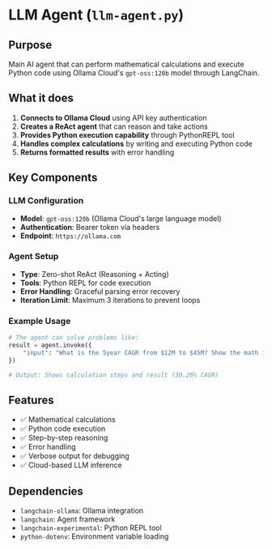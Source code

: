 # LLM Agent (`llm-agent.py`)

## Purpose
Main AI agent that can perform mathematical calculations and execute Python code using Ollama Cloud's `gpt-oss:120b` model through LangChain.

## What it does
1. **Connects to Ollama Cloud** using API key authentication
2. **Creates a ReAct agent** that can reason and take actions
3. **Provides Python execution capability** through PythonREPL tool
4. **Handles complex calculations** by writing and executing Python code
5. **Returns formatted results** with error handling

## Key Components

### LLM Configuration
- **Model**: `gpt-oss:120b` (Ollama Cloud's large language model)
- **Authentication**: Bearer token via headers
- **Endpoint**: `https://ollama.com`

### Agent Setup
- **Type**: Zero-shot ReAct (Reasoning + Acting)
- **Tools**: Python REPL for code execution
- **Error Handling**: Graceful parsing error recovery
- **Iteration Limit**: Maximum 3 iterations to prevent loops

### Example Usage
```python
# The agent can solve problems like:
result = agent.invoke({
    "input": "What is the 5year CAGR from $12M to $45M? Show the math in python then give the %."
})

# Output: Shows calculation steps and result (30.26% CAGR)
```

## Features
- ✅ Mathematical calculations
- ✅ Python code execution
- ✅ Step-by-step reasoning
- ✅ Error handling
- ✅ Verbose output for debugging
- ✅ Cloud-based LLM inference

## Dependencies
- `langchain-ollama`: Ollama integration
- `langchain`: Agent framework
- `langchain-experimental`: Python REPL tool
- `python-dotenv`: Environment variable loading